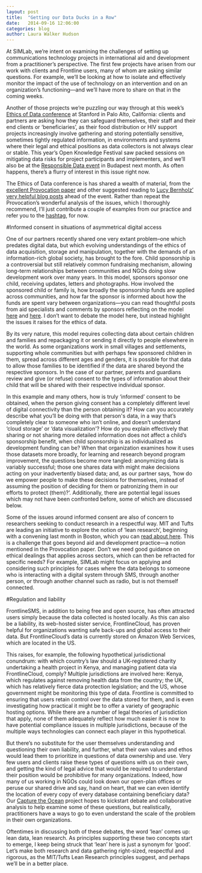 ```yaml
---
layout: post
title:  "Getting our Data Ducks in a Row"
date:   2014-09-16 12:06:00
categories: blog
author: Laura Walker Hudson 
---
```

At SIMLab, we’re intent on examining the challenges of setting up communications technology projects in international aid and development from a practitioner’s perspective. The first few projects have arisen from our work with clients and Frontline users, many of whom are asking similar questions. For example, we’ll be looking at how to isolate and effectively monitor the impact of the use of technology on an intervention and on an organization’s functioning&mdash;and we’ll have more to share on that in the coming weeks.

Another of those projects we’re puzzling our way through at this week’s [Ethics of Data conference](http://pacscenter.stanford.edu/content/ethics-data-conference) at Stanford in Palo Alto, California: clients and partners are asking how they can safeguard themselves, their staff and their end clients or ‘beneficiaries’, as their food distribution or HIV support projects increasingly involve gathering and storing potentially sensitive, sometimes tightly regulated information, in environments and systems where their legal and ethical positions as data collectors is not always clear or stable. This year’s Open Knowledge Festival saw packed sessions on mitigating data risks for project participants and implementers, and we’ll also be at the [Responsible Data event](https://responsibledata.io/) in Budapest next month. As often happens, there’s a flurry of interest in this issue right now.

The Ethics of Data conference is has shared a wealth of material, from the [excellent Provocation paper](http://pacscenter.stanford.edu/content/provocation) and other suggested reading to [Lucy Bernholz’ very helpful blog posts](http://philanthropy.blogspot.de/search/label/%23ethicsofdata) ahead of the event. Rather than repeat the Provocation’s wonderful analysis of the issues, which I thoroughly recommend, I’ll just contribute a couple of examples from our practice and refer you to the [hashtag](https://twitter.com/search?q=eod14&src=typd), for now.

#Informed consent in situations of asymmetrical digital access

One of our partners recently shared one very extant problem–one which predates digital data, but which evolving understandings of the ethics of data acquisition, storage and manipulation, together with the demands of an information-rich global society, has brought to the fore. Child sponsorship is a controversial but still relatively common fundraising mechanism, allowing long-term relationships between communities and NGOs doing slow development work over many years. In this model, sponsors sponsor one child, receiving updates, letters and photographs. How involved the sponsored child or family is, how broadly the sponsorship funds are applied across communities, and how far the sponsor is informed about how the funds are spent vary between organizations&mdash;you can read thoughtful posts from aid specialists and comments by sponsors reflecting on the model [here](http://marianne-elliott.com/2010/05/child-sponsorships-are-they-effective-aid/) and [here](http://devpolicy.org/child-sponsorship-works20120411/). I don’t want to debate the model here, but instead highlight the issues it raises for the ethics of data.

By its very nature, this model requires collecting data about certain children and families and repackaging it or sending it directly to people elsewhere in the world. As some organizations work in small villages and settlements, supporting whole communities but with perhaps few sponsored children in them, spread across different ages and genders, it is possible for that data to allow those families to be identified if the data are shared beyond the respective sponsors. In the case of our partner, parents and guardians review and give (or refuse) consent to the types of information about their child that will be shared with their respective individual sponsor. 

In this example and many others, how is truly ‘informed’ consent to be obtained, when the person giving consent has a completely different level of digital connectivity than the person obtaining it? How can you accurately describe what you’ll be doing with that person's data, in a way that’s completely clear to someone who isn’t online, and doesn’t understand ‘cloud storage’ or ‘data visualization'?  How do you explain effectively that sharing or not sharing more detailed information does not affect a child’s sponsorship benefit, when child sponsorship is as individualized as development funding can be? When that organization examines how it uses those datasets more broadly, for learning and research beyond program improvement, the questions become more tangled: anonymizing data is variably successful; those one shares data with might make decisions acting on your inadvertently biased data; and, as our partner says, ‘how do we empower people to make these decisions for themselves, instead of assuming the position of deciding for them or patronizing them in our efforts to protect (them)?’. Additionally, there are potential legal issues which may not have been confronted before, some of which are discussed below.

Some of the issues around informed consent are also of concern to researchers seeking to conduct research in a respectful way. MIT and Tufts are leading an initiative to explore the notion of ‘lean research’, beginning with a convening last month in Boston, which you can [read about here](http://d-lab.mit.edu/news/idin-cite-d-lab-scale-ups-and-tufts-university-host-convening-explore-human-centered-approach). This is a challenge that goes beyond aid and development practice&mdash;a notion mentioned in the Provocation paper. Don’t we need good guidance on ethical dealings that applies across sectors, which can then be refracted for specific needs? For example, SIMLab might focus on applying and considering such principles for cases where the data belongs to someone who is interacting with a digital system through SMS, through another person, or through another channel such as radio, but is not themself connected.

#Regulation and liability

FrontlineSMS, in addition to being free and open source, has often attracted users simply because the data collected is hosted locally. As this can also be a liability, its web-hosted sister service, FrontlineCloud, has proven helpful for organizations wanting safe back-ups and global access to their data. But FrontlineCloud’s data is currently stored on Amazon Web Services, which are located in the US.

This raises, for example, the following hypothetical jurisdictional conundrum: with which country’s law should a UK-registered charity undertaking a health project in Kenya, and managing patient data via FrontlineCloud, comply? Multiple jurisdictions are involved here: Kenya, which regulates against removing health data from the country; the UK, which has relatively fierce data protection legislation; and the US, whose government might be monitoring this type of data. Frontline is committed to ensuring that users retain control over the data stored for them, and is even investigating how practical it might be to offer a variety of geographic hosting options. While there are a number of legal theories of jurisdiction that apply, none of them adequately reflect how much easier it is now to have potential compliance issues in multiple jurisdictions, because of the multiple ways technologies can connect each player in this hypothetical.

But there’s no substitute for the user themselves understanding and questioning their own liability, and further, what their own values and ethos would lead them to prioritize in questions of data ownership and use. Very few users and clients raise these types of questions with us on their own, and getting the kind of legal advice that would be required to understand their position would be prohibitive for many organizations. Indeed, how many of us working in NGOs could look down our open-plan offices or peruse our shared drive and say, hand on heart, that we can even identify the location of every copy of every database containing beneficiary data? Our [Capture the Ocean](http://www.capturetheocean.com/) project hopes to kickstart debate and collaborative analysis to help examine some of these questions, but realistically, practitioners have a ways to go to even understand the scale of the problem in their own organizations.

Oftentimes in discussing both of these debates, the word ‘lean’ comes up: lean data, lean research. As principles supporting these two concepts start to emerge, I keep being struck that ‘lean’ here is just a synonym for ‘good’. Let’s make both research and data gathering right-sized, respectful and rigorous, as the MIT/Tufts Lean Research principles suggest, and perhaps we’ll be in a better place.
